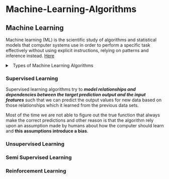 # Machine-Learning-Algorithms

## Machine Learning

Machine learning (ML) is the scientific study of algorithms and statistical models that computer systems use in order to perform a specific task effectively without using explicit instructions, relying on patterns and inference instead. [Here](https://en.wikipedia.org/wiki/Machine_learning)
 
 <details> 
 <summary> 
 <a class="btnfire small stroke"><em class="fas fa-chevron-circle-down"></em>&nbsp;&nbsp;Types of Machine Learning Algorithms</a> 
 </summary>
  
  - **Supervised learning**
    - Nearest Neighbor
    - Naive Bayes
    - Decision Trees
    - Linear Regression
    - Support Vector Machines (SVM)
    - Neural Networks
  - **Unsupervised Learning**
  - **Semi-supervised Learning**
  - **Reinforcement Learning**
    - Q-Learning
    - Temporal Difference (TD)
    - Deep Adversarial Networks
 </details>
 

### Supervised Learning

Supervised learning algorithms try to **_model relationships and dependencies between the target prediction output and the input features_** such that we can predict the output values for new data based on those relationships which it learned from the previous data sets.

Most of the time we are not able to figure out the true function that always make the correct predictions and other reason is that the algorithm rely upon an assumption made by humans about how the computer should learn and **this assumptions introduce a bias**.


### Unsupervised Learning


### Semi Supervised Learning


### Reinforcement Learning

